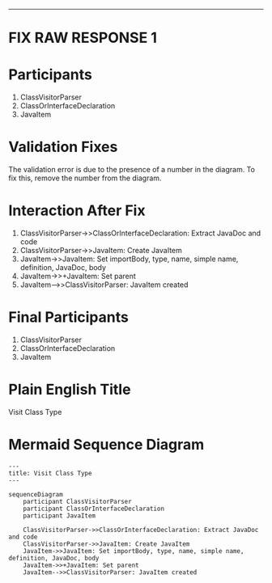 ----
# FIX RAW RESPONSE 1
# Participants

1. ClassVisitorParser
2. ClassOrInterfaceDeclaration
3. JavaItem

# Validation Fixes
The validation error is due to the presence of a number in the diagram. To fix this, remove the number from the diagram.

# Interaction After Fix


1. ClassVisitorParser->>ClassOrInterfaceDeclaration: Extract JavaDoc and code
2. ClassVisitorParser->>JavaItem: Create JavaItem
3. JavaItem->>JavaItem: Set importBody, type, name, simple name, definition, JavaDoc, body
4. JavaItem->>+JavaItem: Set parent
5. JavaItem-->>ClassVisitorParser: JavaItem created

# Final Participants

1. ClassVisitorParser
2. ClassOrInterfaceDeclaration
3. JavaItem

# Plain English Title

Visit Class Type

# Mermaid Sequence Diagram

```mermaid
---
title: Visit Class Type
---

sequenceDiagram
    participant ClassVisitorParser
    participant ClassOrInterfaceDeclaration
    participant JavaItem

    ClassVisitorParser->>ClassOrInterfaceDeclaration: Extract JavaDoc and code
    ClassVisitorParser->>JavaItem: Create JavaItem
    JavaItem->>JavaItem: Set importBody, type, name, simple name, definition, JavaDoc, body
    JavaItem->>+JavaItem: Set parent
    JavaItem-->>ClassVisitorParser: JavaItem created
```
